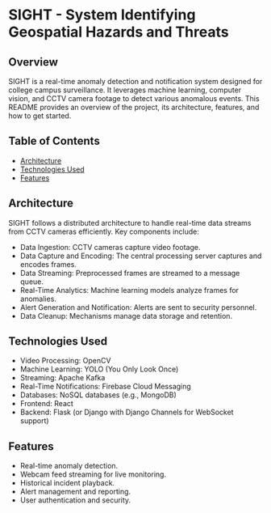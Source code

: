 # SIGHT - System Identifying Geospatial Hazards and Threats

## Overview

SIGHT is a real-time anomaly detection and notification system designed for college campus surveillance. 
It leverages machine learning, computer vision, and CCTV camera footage to detect various anomalous events. 
This README provides an overview of the project, its architecture, features, and how to get started.

## Table of Contents

- [Architecture](#architecture)
- [Technologies Used](#technologies-used)
- [Features](#features)

## Architecture

SIGHT follows a distributed architecture to handle real-time data streams from CCTV cameras efficiently. Key components include:

- Data Ingestion: CCTV cameras capture video footage.
- Data Capture and Encoding: The central processing server captures and encodes frames.
- Data Streaming: Preprocessed frames are streamed to a message queue.
- Real-Time Analytics: Machine learning models analyze frames for anomalies.
- Alert Generation and Notification: Alerts are sent to security personnel.
- Data Cleanup: Mechanisms manage data storage and retention.

## Technologies Used

- Video Processing: OpenCV
- Machine Learning: YOLO (You Only Look Once)
- Streaming: Apache Kafka
- Real-Time Notifications: Firebase Cloud Messaging
- Databases: NoSQL databases (e.g., MongoDB)
- Frontend: React
- Backend: Flask (or Django with Django Channels for WebSocket support)

## Features

- Real-time anomaly detection.
- Webcam feed streaming for live monitoring.
- Historical incident playback.
- Alert management and reporting.
- User authentication and security.
